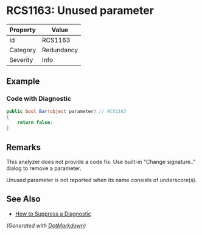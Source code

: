 # RCS1163: Unused parameter

| Property | Value      |
| -------- | ---------- |
| Id       | RCS1163    |
| Category | Redundancy |
| Severity | Info       |

## Example

### Code with Diagnostic

```csharp
public bool Bar(object parameter) // RCS1163
{
    return false;
}
```

## Remarks

This analyzer does not provide a code fix. Use built-in "Change signature.." dialog to remove a parameter.

Unused parameter is not reported when its name consists of underscore(s).

## See Also

* [How to Suppress a Diagnostic](../HowToConfigureAnalyzers.md#how-to-suppress-a-diagnostic)


*\(Generated with [DotMarkdown](http://github.com/JosefPihrt/DotMarkdown)\)*